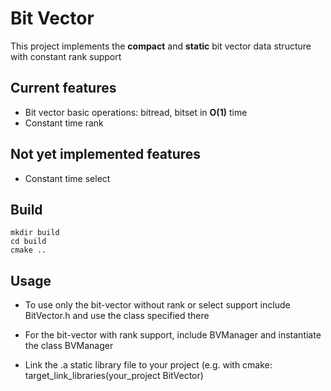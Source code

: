 # Bit Vector

This project implements the **compact** and **static** bit vector
 data structure with constant rank support

## Current features

* Bit vector basic operations: bitread, bitset in **O(1)** time
* Constant time rank

## Not yet implemented features

* Constant time select

## Build

```
mkdir build
cd build
cmake ..
```

## Usage

* To use only the bit-vector without rank or select support include
 BitVector.h and use the class specified there

* For the bit-vector with rank support, include BVManager and instantiate
the class BVManager

* Link the .a static library file to your project (e.g. with
 cmake: target_link_libraries(your_project BitVector)